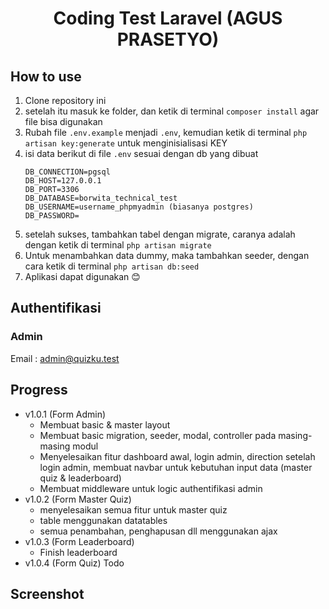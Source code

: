 <div align="center">
   <h1>
      Coding Test Laravel (AGUS PRASETYO)
   </h1>
</div>

## How to use
1. Clone repository ini
2. setelah itu masuk ke folder, dan ketik di terminal `composer install` agar file bisa digunakan
3. Rubah file `.env.example` menjadi `.env`, kemudian ketik di terminal `php artisan key:generate` untuk menginisialisasi KEY
4. isi data berikut di file `.env` sesuai dengan db yang dibuat
	```env
	DB_CONNECTION=pgsql
	DB_HOST=127.0.0.1
	DB_PORT=3306
	DB_DATABASE=borwita_technical_test
	DB_USERNAME=username_phpmyadmin (biasanya postgres)
	DB_PASSWORD=
	```
5. setelah sukses, tambahkan tabel dengan migrate, caranya adalah dengan ketik di terminal `php artisan migrate`
6. Untuk menambahkan data dummy, maka tambahkan seeder, dengan cara ketik di terminal `php artisan db:seed`
7. Aplikasi dapat digunakan 😊

## Authentifikasi

### Admin
Email : admin@quizku.test

## Progress
- v1.0.1 (Form Admin)
  - Membuat basic & master layout
  - Membuat basic migration, seeder, modal, controller pada masing-masing modul
  - Menyelesaikan fitur dashboard awal, login admin, direction setelah login admin, membuat navbar untuk kebutuhan input data (master quiz & leaderboard)
  - Membuat middleware untuk logic authentifikasi admin
- v1.0.2 (Form Master Quiz)
  - menyelesaikan semua fitur untuk master quiz
  - table menggunakan datatables 
  - semua penambahan, penghapusan dll menggunakan ajax
- v1.0.3 (Form Leaderboard)
  - Finish leaderboard
- v1.0.4 (Form Quiz) Todo

## Screenshot